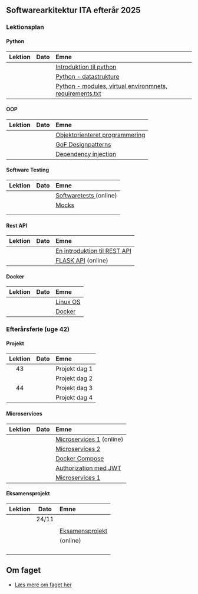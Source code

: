 ## Softwarearkitektur ITA efterår 2025

### Lektionsplan

#### Python
| Lektion |    Dato    |       Emne                            |
|:-----:|:---------:|:----------------------------------------------------------|
|        |            | [Introduktion til python](materialer/intro1/py_intro_1.md)                |
|        |            | [Python - datastrukture](materialer/intro2/py_intro_2.md)                 |
|        |            | [Python - modules, virtual environmnets, requirements.txt](materialer/intro3/py_intro_3.md)|

#### OOP
| Lektion |    Dato    |       Emne                            |
|:-----:|:---------:|:----------------------------------------------------------|
|        |            | [Objektorienteret programmering](materialer/oop1/oop_1.md)|
|        |            | [GoF Designpatterns](materialer/oop3/oop_3.md)|
|        |            | [Dependency injection](materialer/oop4/oop_4.md) |


#### Software Testing
| Lektion |    Dato    |       Emne                            |
|:-----:|:---------:|:----------------------------------------------------------|
|        |            | [Softwaretests ](materialer/tests1/testing_1.md) (online) |
|        |            | [Mocks](lessons/ses10.md) |
|        |            | [](lessons/ses10.md) |
|        |            | [](lessons/ses10.md) |

#### Rest API
| Lektion |    Dato    |       Emne                            |
|:-----:|:---------:|:----------------------------------------------------------|
|        |            | [En introduktion til REST API](materialer/restapi1/introduktion_til_rest_api.md)|
|        |            | [FLASK API](materialer/restapi2/flask.md) (online)|

#### Docker
| Lektion |    Dato    |       Emne                            |
|:-----:|:---------:|:----------------------------------------------------------|
|        |            | [Linux OS](materialer/docker1/docker_1.md)|
|        |            | [Docker](materialer/docker2/docker_2.md)|

### Efterårsferie (uge 42)

#### Projekt
| Lektion |    Dato    |       Emne                         |
|:-----:|:---------:|:----------------------------------------------------------|
|   43   |       | Projekt dag 1 |
|       |       | Projekt dag 2 |
|    44  |       | Projekt dag 3 |
|       |       | Projekt dag 4 |

#### Microservices
| Lektion |    Dato    |       Emne                         |
|:-----:|:---------:|:----------------------------------------------------------|
|        |            | [Microservices 1](lessons/ses10.md) (online) |
|        |            | [Microservices 2](lessons/ses10.md)  |
|        |            | [Docker Compose](materialer/docker3/docker_3.md) |
|        |            | [Authorization med JWT](lessons/ses10.md)  |
|        |            | [Microservices 1](lessons/ses10.md)           |

#### Eksamensprojekt
| Lektion |    Dato    |       Emne                            |
|:-----:|:---------:|:----------------------------------------------------------|
|        |     24/11  | [](lessons/ses10.md)  |
|        |            | [](lessons/ses10.md)  |
|        |            | [Eksamensprojekt ](lessons/ses10.md)    |
|        |            | [](lessons/ses10.md) (online)  |
|        |            | [](lessons/ses10.md)  |
|        |            | [](lessons/ses10.md)  |
|        |            | |
|        |            | [](lessons/ses10.md)  |

## Om faget
* [Læs mere om faget her](formalia/about_this_elective.md)
